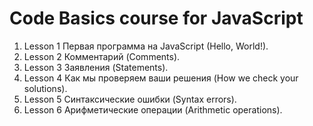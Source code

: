 # Code Basics course for JavaScript

1. Lesson 1 Первая программа на JavaScript (Hello, World!).
2. Lesson 2 Комментарий (Comments).
3. Lesson 3 Заявления (Statements).
4. Lesson 4 Как мы проверяем ваши решения (How we check your solutions).
5. Lesson 5 Синтаксические ошибки (Syntax errors).
6. Lesson 6 Арифметические операции (Arithmetic operations).
